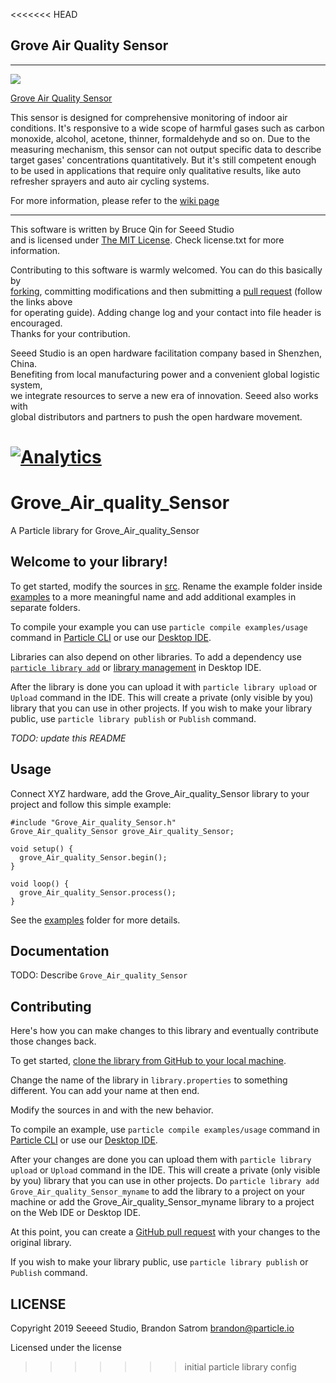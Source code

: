 <<<<<<< HEAD
## Grove Air Quality Sensor
-------------------------------------------------------------
![](https://statics3.seeedstudio.com/images/101020021%201.jpg)

[Grove Air Quality Sensor](https://www.seeedstudio.com/Grove-Air-quality-sensor-p-1065.html)

This sensor is designed for comprehensive monitoring of indoor air conditions.
It's responsive to a wide scope of harmful gases such as carbon monoxide, alcohol, acetone, thinner, formaldehyde and so on.
Due to the measuring mechanism, this sensor can not output specific data to describe target gases' concentrations quantitatively.
But it's still competent enough to be used in applications that require only qualitative results, like auto refresher sprayers and auto air cycling systems.

For more information, please refer to the [wiki page][1]

----
This software is written by Bruce Qin for Seeed Studio<br>
and is licensed under [The MIT License](http://opensource.org/licenses/mit-license.php). Check license.txt for more information.<br>

Contributing to this software is warmly welcomed. You can do this basically by<br>
[forking](https://help.github.com/articles/fork-a-repo), committing modifications and then submitting a [pull request](https://help.github.com/articles/using-pull-requests) (follow the links above<br>
for operating guide). Adding change log and your contact into file header is encouraged.<br>
Thanks for your contribution.

Seeed Studio is an open hardware facilitation company based in Shenzhen, China. <br>
Benefiting from local manufacturing power and a convenient global logistic system, <br>
we integrate resources to serve a new era of innovation. Seeed also works with <br>
global distributors and partners to push the open hardware movement.<br>


[1]:http://wiki.seeedstudio.com/Grove-Air_Quality_Sensor_v1.3


[![Analytics](https://ga-beacon.appspot.com/UA-46589105-3/Grove_Air_quality_Sensor)](https://github.com/igrigorik/ga-beacon)
=======
# Grove_Air_quality_Sensor

A Particle library for Grove_Air_quality_Sensor

## Welcome to your library!

To get started, modify the sources in [src](src). Rename the example folder inside [examples](examples) to a more meaningful name and add additional examples in separate folders.

To compile your example you can use `particle compile examples/usage` command in [Particle CLI](https://docs.particle.io/guide/tools-and-features/cli#update-your-device-remotely) or use our [Desktop IDE](https://docs.particle.io/guide/tools-and-features/dev/#compiling-code).

Libraries can also depend on other libraries. To add a dependency use [`particle library add`](https://docs.particle.io/guide/tools-and-features/cli#adding-a-library) or [library management](https://docs.particle.io/guide/tools-and-features/dev/#managing-libraries) in Desktop IDE.

After the library is done you can upload it with `particle library upload` or `Upload` command in the IDE. This will create a private (only visible by you) library that you can use in other projects. If you wish to make your library public, use `particle library publish` or `Publish` command.

_TODO: update this README_

## Usage

Connect XYZ hardware, add the Grove_Air_quality_Sensor library to your project and follow this simple example:

```
#include "Grove_Air_quality_Sensor.h"
Grove_Air_quality_Sensor grove_Air_quality_Sensor;

void setup() {
  grove_Air_quality_Sensor.begin();
}

void loop() {
  grove_Air_quality_Sensor.process();
}
```

See the [examples](examples) folder for more details.

## Documentation

TODO: Describe `Grove_Air_quality_Sensor`

## Contributing

Here's how you can make changes to this library and eventually contribute those changes back.

To get started, [clone the library from GitHub to your local machine](https://help.github.com/articles/cloning-a-repository/).

Change the name of the library in `library.properties` to something different. You can add your name at then end.

Modify the sources in <src> and <examples> with the new behavior.

To compile an example, use `particle compile examples/usage` command in [Particle CLI](https://docs.particle.io/guide/tools-and-features/cli#update-your-device-remotely) or use our [Desktop IDE](https://docs.particle.io/guide/tools-and-features/dev/#compiling-code).

After your changes are done you can upload them with `particle library upload` or `Upload` command in the IDE. This will create a private (only visible by you) library that you can use in other projects. Do `particle library add Grove_Air_quality_Sensor_myname` to add the library to a project on your machine or add the Grove_Air_quality_Sensor_myname library to a project on the Web IDE or Desktop IDE.

At this point, you can create a [GitHub pull request](https://help.github.com/articles/about-pull-requests/) with your changes to the original library. 

If you wish to make your library public, use `particle library publish` or `Publish` command.

## LICENSE
Copyright 2019 Seeeed Studio, Brandon Satrom <brandon@particle.io>

Licensed under the <insert your choice of license here> license
>>>>>>> initial particle library config
